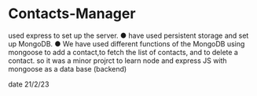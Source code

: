# Contacts-Manager
 used express to set up the server.   ● have used persistent storage and set up MongoDB. ● We have used different functions of the MongoDB using mongoose to add a contact,to fetch the list of contacts, and to delete a contact.
 so it was a minor projrct to learn node and express JS with  mongoose as a data base (backend)


 date 21/2/23
